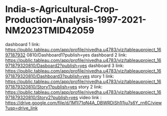 # India-s-Agricultural-Crop-Production-Analysis-1997-2021-NM2023TMID42059
dashboard 1 link: https://public.tableau.com/app/profile/nivedha.u4783/viz/tableauproject_1697187932
0810/Dashboard1?publish=yes
dashboard 2 link: https://public.tableau.com/app/profile/nivedha.u4783/viz/tableauproject_16971879320810/Dasboard2?publish=yes
dashboard 3 link: https://public.tableau.com/app/profile/nivedha.u4783/viz/tableauproject_16971879320810/Dashboard3?publish=yes
story 1 link: https://public.tableau.com/app/profile/nivedha.u4783/viz/tableauproject_16971879320810/Story1?publish=yes
story 2 link: https://public.tableau.com/app/profile/nivedha.u4783/viz/tableauproject_16971879320810/Story2?publish=yes
video link : https://drive.google.com/file/d/1M1l71qN4A_DBWRDiSh1l1ju7s6Y_rn6C/view?usp=drive_link
